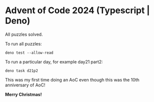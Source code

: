 # Advent of Code 2024 (Typescript | Deno)

All puzzles solved.

To run all puzzles:

```
deno test --allow-read
```

To run a particular day, for example day21 part2:

```
deno task d21p2
```

This was my first time doing an AoC even though this was the 10th anniversary of AoC!

__Merry Christmas!__
